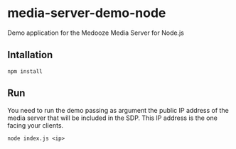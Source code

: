 # media-server-demo-node
Demo application for the Medooze Media Server for Node.js

## Intallation
```
npm install
```

## Run
You need to run the demo passing as argument the public IP address of the media server that will be included in the SDP. This IP address is the one facing your clients.
```
node index.js <ip>
```





